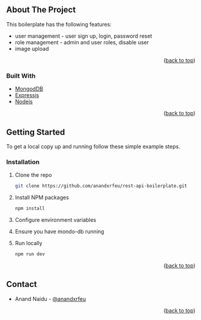 <div id="top"></div>

<!-- ABOUT THE PROJECT -->
## About The Project

This boilerplate has the following features:
* user management - user sign up, login, password reset
* role management - admin and user roles, disable user
* image upload


<p align="right">(<a href="#top">back to top</a>)</p>


### Built With

* [MongodDB](https://www.mongodb.com/)
* [Expressjs](http://expressjs.com/)
* [Nodejs](https://nodejs.org/en/)

<p align="right">(<a href="#top">back to top</a>)</p>


<!-- GETTING STARTED -->
## Getting Started

To get a local copy up and running follow these simple example steps.

### Installation

1. Clone the repo
   ```sh
   git clone https://github.com/anandxrfeu/rest-api-boilerplate.git
   ```

2. Install NPM packages
   ```sh
   npm install
   ```

4. Configure environment variables

5. Ensure you have mondo-db running

6. Run locally
   ```sh
   npm run dev
   ```

<p align="right">(<a href="#top">back to top</a>)</p>


<!-- CONTACT -->
## Contact

* Anand Naidu - [@anandxrfeu](https://twitter.com/anandxrfeu)

<p align="right">(<a href="#top">back to top</a>)</p>


<!-- MARKDOWN LINKS & IMAGES -->
